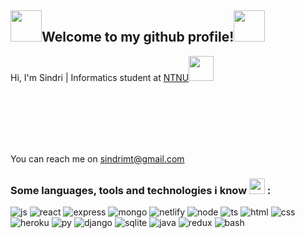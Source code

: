 <h2><img src="https://user-images.githubusercontent.com/69514093/161380605-ff3e1b4f-14a7-4936-a193-3546c7980b7d.gif" width="50" height="50" />Welcome to my github profile!<img src="https://user-images.githubusercontent.com/69514093/161380605-ff3e1b4f-14a7-4936-a193-3546c7980b7d.gif" width="50" height="50" /></h2>

<span>Hi, I'm Sindri | Informatics student at <a href = "https://www.ntnu.no/">NTNU</a><img src = "https://rankedbyvotes.com/wp-content/uploads/Community-Education.gif" width = "40px"/></span> <br><br>

<br/>
<br/>
<br/>
<br/>

You can reach me on <sindrimt@gmail.com> 


### <span>Some languages, tools and technologies i know <img src = "https://user-images.githubusercontent.com/69514093/161452536-0f12e112-7005-44ed-98f5-7666cf41e70c.gif" width="25" /> :</span>
![js](https://img.shields.io/badge/JavaScript-323330?style=for-the-badge&logo=javascript&logoColor=F7DF1E)
![react](https://img.shields.io/badge/React-20232A?style=for-the-badge&logo=react&logoColor=61DAFB)
![express](https://img.shields.io/badge/Express.js-404D59?style=for-the-badge)
![mongo](https://img.shields.io/badge/MongoDB-4EA94B?style=for-the-badge&logo=mongodb&logoColor=white)
![netlify](https://img.shields.io/badge/Netlify-00C7B7?style=for-the-badge&logo=netlify&logoColor=white)
![node](https://img.shields.io/badge/Node.js-43853D?style=for-the-badge&logo=node.js&logoColor=white)
![ts](https://img.shields.io/badge/TypeScript-007ACC?style=for-the-badge&logo=typescript&logoColor=white)
![html](https://img.shields.io/badge/HTML5-E34F26?style=for-the-badge&logo=html5&logoColor=white)
![css](https://img.shields.io/badge/CSS3-1572B6?style=for-the-badge&logo=css3&logoColor=white)
![heroku](https://img.shields.io/badge/Heroku-430098?style=for-the-badge&logo=heroku&logoColor=white)
![py](https://img.shields.io/badge/Python-3776AB?style=for-the-badge&logo=python&logoColor=white)
![django](https://img.shields.io/badge/Django-092E20?style=for-the-badge&logo=django&logoColor=white)
![sqlite](https://img.shields.io/badge/SQLite-07405E?style=for-the-badge&logo=sqlite&logoColor=white)
![java](https://img.shields.io/badge/Java-ED8B00?style=for-the-badge&logo=java&logoColor=white)
![redux](https://img.shields.io/badge/Redux-593D88?style=for-the-badge&logo=redux&logoColor=white)
![bash](https://img.shields.io/badge/MySQL-00000F?style=for-the-badge&logo=mysql&logoColor=white)
